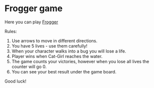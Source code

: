 Frogger game
===============================

Here you can play [Frogger](http://aviun.github.io/frontend-nanodegree-arcade-game)

Rules:

1. Use arrows to move in different directions.
2. You have 5 lives - use them carefully!
2. When your character walks into a bug you will lose a life.
3. Player wins when Cat-Girl reaches the water.
4. The game counts your victories, however when you lose all lives the counter will go 0.
5. You can see your best result under the game board.

Good luck!
